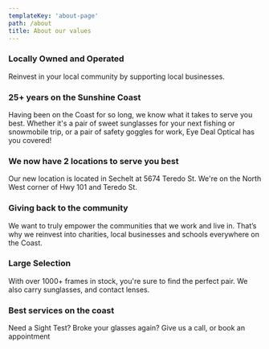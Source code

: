 ```yaml
---
templateKey: 'about-page'
path: /about
title: About our values
---
```

### Locally Owned and Operated
Reinvest in your local community by supporting local businesses. 

### 25+ years on the Sunshine Coast
Having been on the Coast for so long, we know what it takes to serve you best. Whether it's a pair of sweet sunglasses for your next fishing or snowmobile trip, or a pair of safety goggles for work, Eye Deal Optical has you covered!

### We now have 2 locations to serve you best
Our new location is located in Sechelt at 5674 Teredo St. We're on the North West corner of Hwy 101 and Teredo St.

### Giving back to the community
We want to truly empower the communities that we work and live in. That’s why we reinvest into charities, local businesses and schools everywhere on the Coast. 

### Large Selection
With over 1000+ frames in stock, you're sure to find the perfect pair. We also carry sunglasses, and contact lenses.

### Best services on the coast
Need a Sight Test? Broke your glasses again? Give us a call, or book an appointment
